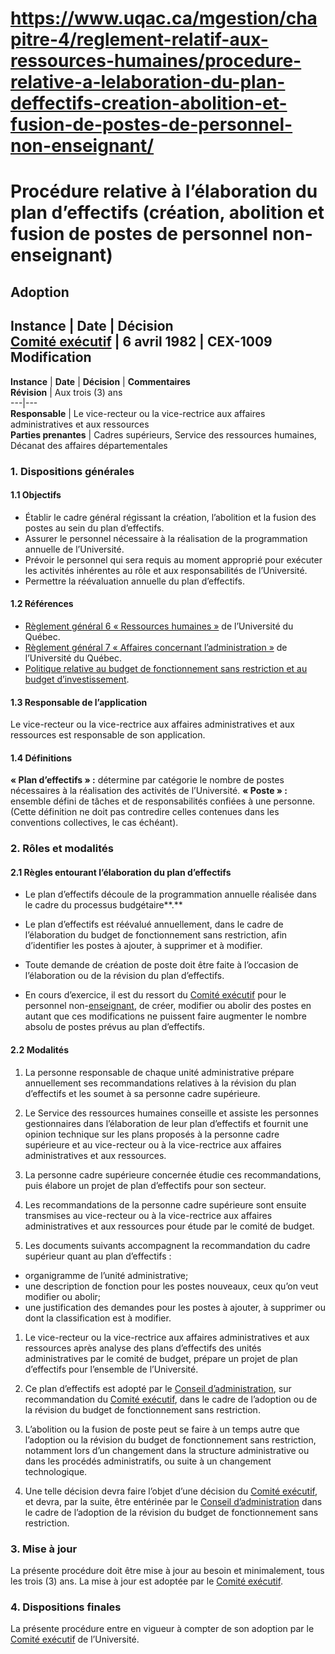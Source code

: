 # https://www.uqac.ca/mgestion/chapitre-4/reglement-relatif-aux-ressources-humaines/procedure-relative-a-lelaboration-du-plan-deffectifs-creation-abolition-et-fusion-de-postes-de-personnel-non-enseignant/

# Procédure relative à l’élaboration du plan d’effectifs (création, abolition et fusion de postes de personnel non-enseignant)
**Adoption**  
---  
**Instance** | **Date** | **Décision**  
[Comité exécutif](https://www.uqac.ca/mgestion/chapitre-4/reglement-relatif-aux-ressources-humaines/procedure-relative-a-lelaboration-du-plan-deffectifs-creation-abolition-et-fusion-de-postes-de-personnel-non-enseignant/<https:/www.uqac.ca/mgestion/lexique/comite-executif/>) | 6 avril 1982 | CEX-1009  
**Modification**  
---  
**Instance** | **Date** | **Décision** | **Commentaires**  
**Révision** | Aux trois (3) ans  
---|---  
**Responsable** | Le vice-recteur ou la vice-rectrice aux affaires administratives et aux ressources  
**Parties prenantes** | Cadres supérieurs, Service des ressources humaines, Décanat des affaires départementales  
### 1. Dispositions générales
#### 1.1 Objectifs
  * Établir le cadre général régissant la création, l’abolition et la fusion des postes au sein du plan d’effectifs.
  * Assurer le personnel nécessaire à la réalisation de la programmation annuelle de l’Université.
  * Prévoir le personnel qui sera requis au moment approprié pour exécuter les activités inhérentes au rôle et aux responsabilités de l’Université.
  * Permettre la réévaluation annuelle du plan d’effectifs.


#### 1.2 Références
  * [Règlement général 6 « Ressources humaines »](https://www.uqac.ca/mgestion/chapitre-4/reglement-relatif-aux-ressources-humaines/procedure-relative-a-lelaboration-du-plan-deffectifs-creation-abolition-et-fusion-de-postes-de-personnel-non-enseignant/<https:/reseau.uquebec.ca/fr/system/files/documents/Secretariat_general/reglements_generaux/regle_6_24_novembre_2018.pdf>) de l’Université du Québec.
  * [Règlement général 7 « Affaires concernant l’administration »](https://www.uqac.ca/mgestion/chapitre-4/reglement-relatif-aux-ressources-humaines/procedure-relative-a-lelaboration-du-plan-deffectifs-creation-abolition-et-fusion-de-postes-de-personnel-non-enseignant/<https:/reseau.uquebec.ca/system/files/documents/regle-7_mai-2023.pdf>) de l’Université du Québec.
  * [Politique relative au budget de fonctionnement sans restriction et au budget d’investissement](https://www.uqac.ca/mgestion/chapitre-4/reglement-relatif-aux-ressources-humaines/procedure-relative-a-lelaboration-du-plan-deffectifs-creation-abolition-et-fusion-de-postes-de-personnel-non-enseignant/<https:/www.uqac.ca/mgestion/chapitre-4/reglement-relatif-aux-affaires-financieres/politique-relative-au-budget-de-fonctionnement-sans-restriction-et-au-budget-dinvestissement/>).


#### 1.3 Responsable de l’application
Le vice-recteur ou la vice-rectrice aux affaires administratives et aux ressources est responsable de son application.
#### 1.4 Définitions
**« Plan d’effectifs » :** détermine par catégorie le nombre de postes nécessaires à la réalisation des activités de l’Université.
**« Poste » :** ensemble défini de tâches et de responsabilités confiées à une personne. (Cette définition ne doit pas contredire celles contenues dans les conventions collectives, le cas échéant).
### 2. Rôles et modalités
#### 2.1 Règles entourant l’élaboration du plan d’effectifs
  * Le plan d’effectifs découle de la programmation annuelle réalisée dans le cadre du processus budgétaire**.**


  * Le plan d’effectifs est réévalué annuellement, dans le cadre de l’élaboration du budget de fonctionnement sans restriction, afin d’identifier les postes à ajouter, à supprimer et à modifier.


  * Toute demande de création de poste doit être faite à l’occasion de l’élaboration ou de la révision du plan d’effectifs.


  * En cours d’exercice, il est du ressort du [Comité exécutif](https://www.uqac.ca/mgestion/chapitre-4/reglement-relatif-aux-ressources-humaines/procedure-relative-a-lelaboration-du-plan-deffectifs-creation-abolition-et-fusion-de-postes-de-personnel-non-enseignant/<https:/www.uqac.ca/mgestion/lexique/comite-executif/>) pour le personnel non-[enseignant](https://www.uqac.ca/mgestion/chapitre-4/reglement-relatif-aux-ressources-humaines/procedure-relative-a-lelaboration-du-plan-deffectifs-creation-abolition-et-fusion-de-postes-de-personnel-non-enseignant/<https:/www.uqac.ca/mgestion/lexique/enseignant/>), de créer, modifier ou abolir des postes en autant que ces modifications ne puissent faire augmenter le nombre absolu de postes prévus au plan d’effectifs.


#### 2.2 Modalités
  1. La personne responsable de chaque unité administrative prépare annuellement ses recommandations relatives à la révision du plan d’effectifs et les soumet à sa personne cadre supérieure.


  1. Le Service des ressources humaines conseille et assiste les personnes gestionnaires dans l’élaboration de leur plan d’effectifs et fournit une opinion technique sur les plans proposés à la personne cadre supérieure et au vice-recteur ou à la vice-rectrice aux affaires administratives et aux ressources.


  1. La personne cadre supérieure concernée étudie ces recommandations, puis élabore un projet de plan d’effectifs pour son secteur.


  1. Les recommandations de la personne cadre supérieure sont ensuite transmises au vice-recteur ou à la vice-rectrice aux affaires administratives et aux ressources pour étude par le comité de budget.


  1. Les documents suivants accompagnent la recommandation du cadre supérieur quant au plan d’effectifs :


  * organigramme de l’unité administrative;
  * une description de fonction pour les postes nouveaux, ceux qu’on veut modifier ou abolir;
  * une justification des demandes pour les postes à ajouter, à supprimer ou dont la classification est à modifier.


  1. Le vice-recteur ou la vice-rectrice aux affaires administratives et aux ressources après analyse des plans d’effectifs des unités administratives par le comité de budget, prépare un projet de plan d’effectifs pour l’ensemble de l’Université.


  1. Ce plan d’effectifs est adopté par le [Conseil d’administration](https://www.uqac.ca/mgestion/chapitre-4/reglement-relatif-aux-ressources-humaines/procedure-relative-a-lelaboration-du-plan-deffectifs-creation-abolition-et-fusion-de-postes-de-personnel-non-enseignant/<https:/www.uqac.ca/mgestion/lexique/conseil-dadministration/>), sur recommandation du [Comité exécutif](https://www.uqac.ca/mgestion/chapitre-4/reglement-relatif-aux-ressources-humaines/procedure-relative-a-lelaboration-du-plan-deffectifs-creation-abolition-et-fusion-de-postes-de-personnel-non-enseignant/<https:/www.uqac.ca/mgestion/lexique/comite-executif/>), dans le cadre de l’adoption ou de la révision du budget de fonctionnement sans restriction.


  1. L’abolition ou la fusion de poste peut se faire à un temps autre que l’adoption ou la révision du budget de fonctionnement sans restriction, notamment lors d’un changement dans la structure administrative ou dans les procédés administratifs, ou suite à un changement technologique.


  1. Une telle décision devra faire l’objet d’une décision du [Comité exécutif](https://www.uqac.ca/mgestion/chapitre-4/reglement-relatif-aux-ressources-humaines/procedure-relative-a-lelaboration-du-plan-deffectifs-creation-abolition-et-fusion-de-postes-de-personnel-non-enseignant/<https:/www.uqac.ca/mgestion/lexique/comite-executif/>), et devra, par la suite, être entérinée par le [Conseil d’administration](https://www.uqac.ca/mgestion/chapitre-4/reglement-relatif-aux-ressources-humaines/procedure-relative-a-lelaboration-du-plan-deffectifs-creation-abolition-et-fusion-de-postes-de-personnel-non-enseignant/<https:/www.uqac.ca/mgestion/lexique/conseil-dadministration/>) dans le cadre de l’adoption de la révision du budget de fonctionnement sans restriction.


### 3. Mise à jour
La présente procédure doit être mise à jour au besoin et minimalement, tous les trois (3) ans. La mise à jour est adoptée par le [Comité exécutif](https://www.uqac.ca/mgestion/chapitre-4/reglement-relatif-aux-ressources-humaines/procedure-relative-a-lelaboration-du-plan-deffectifs-creation-abolition-et-fusion-de-postes-de-personnel-non-enseignant/<https:/www.uqac.ca/mgestion/lexique/comite-executif/>).
### 4. Dispositions finales
La présente procédure entre en vigueur à compter de son adoption par le [Comité exécutif](https://www.uqac.ca/mgestion/chapitre-4/reglement-relatif-aux-ressources-humaines/procedure-relative-a-lelaboration-du-plan-deffectifs-creation-abolition-et-fusion-de-postes-de-personnel-non-enseignant/<https:/www.uqac.ca/mgestion/lexique/comite-executif/>) de l’Université.
